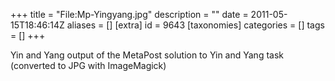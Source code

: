 +++
title = "File:Mp-Yingyang.jpg"
description = ""
date = 2011-05-15T18:46:14Z
aliases = []
[extra]
id = 9643
[taxonomies]
categories = []
tags = []
+++

Yin and Yang output of the MetaPost solution to Yin and Yang task (converted to JPG with ImageMagick)
